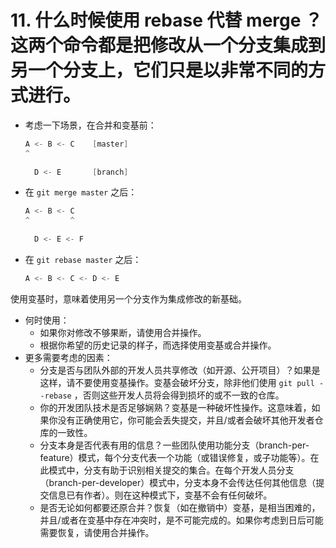 # 11. 什么时候使用 rebase 代替 merge ？这两个命令都是把修改从一个分支集成到另一个分支上，它们只是以非常不同的方式进行。

- 考虑一下场景，在合并和变基前：

  ```go
  A <- B <- C    [master]
  ^
   
    D <- E       [branch]
  ```

- 在 `git merge master` 之后：

  ```go
  A <- B <- C
  ^         ^
            
    D <- E <- F
  ```

- 在 `git rebase master` 之后：

  ```go
  A <- B <- C <- D <- E
  ```

使用变基时，意味着使用另一个分支作为集成修改的新基础。

- 何时使用：
  - 如果你对修改不够果断，请使用合并操作。
  - 根据你希望的历史记录的样子，而选择使用变基或合并操作。
- 更多需要考虑的因素：
  - 分支是否与团队外部的开发人员共享修改（如开源、公开项目）？如果是这样，请不要使用变基操作。变基会破坏分支，除非他们使用 `git pull --rebase` ，否则这些开发人员将会得到损坏的或不一致的仓库。
  - 你的开发团队技术是否足够娴熟？变基是一种破坏性操作。这意味着，如果你没有正确使用它，你可能会丢失提交，并且/或者会破坏其他开发者仓库的一致性。
  - 分支本身是否代表有用的信息？一些团队使用功能分支（branch-per-feature）模式，每个分支代表一个功能（或错误修复，或子功能等）。在此模式中，分支有助于识别相关提交的集合。在每个开发人员分支（branch-per-developer）模式中，分支本身不会传达任何其他信息（提交信息已有作者）。则在这种模式下，变基不会有任何破坏。
  - 是否无论如何都要还原合并？恢复（如在撤销中）变基，是相当困难的，并且/或者在变基中存在冲突时，是不可能完成的。如果你考虑到日后可能需要恢复，请使用合并操作。

